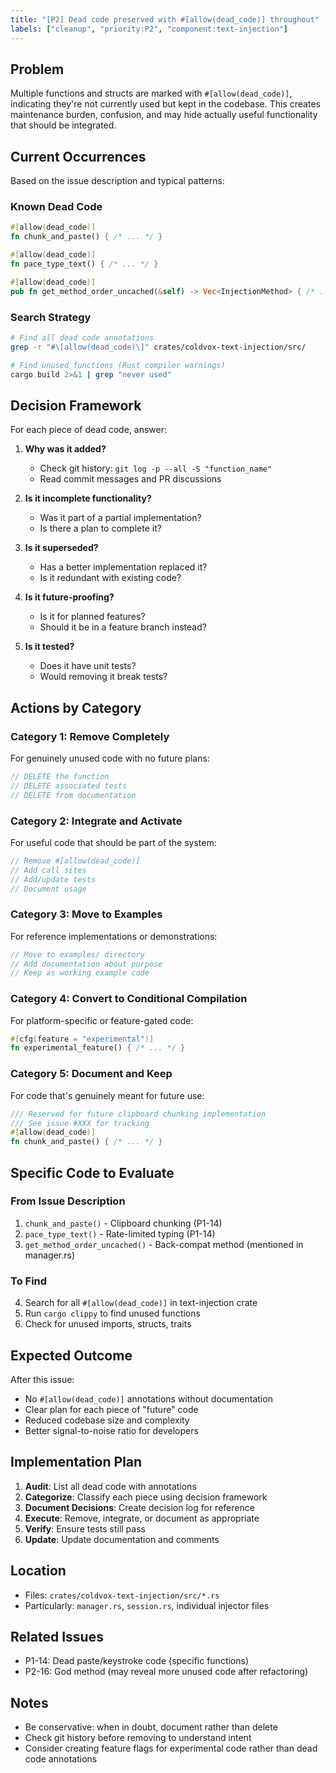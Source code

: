 ```yaml
---
title: "[P2] Dead code preserved with #[allow(dead_code)] throughout"
labels: ["cleanup", "priority:P2", "component:text-injection"]
---
```


## Problem

Multiple functions and structs are marked with `#[allow(dead_code)]`, indicating they're not currently used but kept in the codebase. This creates maintenance burden, confusion, and may hide actually useful functionality that should be integrated.

## Current Occurrences

Based on the issue description and typical patterns:

### Known Dead Code
```rust
#[allow(dead_code)]
fn chunk_and_paste() { /* ... */ }

#[allow(dead_code)]
fn pace_type_text() { /* ... */ }

#[allow(dead_code)]
pub fn get_method_order_uncached(&self) -> Vec<InjectionMethod> { /* ... */ }
```

### Search Strategy
```bash
# Find all dead code annotations
grep -r "#\[allow(dead_code)\]" crates/coldvox-text-injection/src/

# Find unused functions (Rust compiler warnings)
cargo build 2>&1 | grep "never used"
```

## Decision Framework

For each piece of dead code, answer:

1. **Why was it added?**
   - Check git history: `git log -p --all -S "function_name"`
   - Read commit messages and PR discussions

2. **Is it incomplete functionality?**
   - Was it part of a partial implementation?
   - Is there a plan to complete it?

3. **Is it superseded?**
   - Has a better implementation replaced it?
   - Is it redundant with existing code?

4. **Is it future-proofing?**
   - Is it for planned features?
   - Should it be in a feature branch instead?

5. **Is it tested?**
   - Does it have unit tests?
   - Would removing it break tests?

## Actions by Category

### Category 1: Remove Completely
For genuinely unused code with no future plans:
```rust
// DELETE the function
// DELETE associated tests
// DELETE from documentation
```

### Category 2: Integrate and Activate
For useful code that should be part of the system:
```rust
// Remove #[allow(dead_code)]
// Add call sites
// Add/update tests
// Document usage
```

### Category 3: Move to Examples
For reference implementations or demonstrations:
```rust
// Move to examples/ directory
// Add documentation about purpose
// Keep as working example code
```

### Category 4: Convert to Conditional Compilation
For platform-specific or feature-gated code:
```rust
#[cfg(feature = "experimental")]
fn experimental_feature() { /* ... */ }
```

### Category 5: Document and Keep
For code that's genuinely meant for future use:
```rust
/// Reserved for future clipboard chunking implementation
/// See issue #XXX for tracking
#[allow(dead_code)]
fn chunk_and_paste() { /* ... */ }
```

## Specific Code to Evaluate

### From Issue Description
1. `chunk_and_paste()` - Clipboard chunking (P1-14)
2. `pace_type_text()` - Rate-limited typing (P1-14)
3. `get_method_order_uncached()` - Back-compat method (mentioned in manager.rs)

### To Find
4. Search for all `#[allow(dead_code)]` in text-injection crate
5. Run `cargo clippy` to find unused functions
6. Check for unused imports, structs, traits

## Expected Outcome

After this issue:
- No `#[allow(dead_code)]` annotations without documentation
- Clear plan for each piece of "future" code
- Reduced codebase size and complexity
- Better signal-to-noise ratio for developers

## Implementation Plan

1. **Audit**: List all dead code with annotations
2. **Categorize**: Classify each piece using decision framework
3. **Document Decisions**: Create decision log for reference
4. **Execute**: Remove, integrate, or document as appropriate
5. **Verify**: Ensure tests still pass
6. **Update**: Update documentation and comments

## Location

- Files: `crates/coldvox-text-injection/src/*.rs`
- Particularly: `manager.rs`, `session.rs`, individual injector files

## Related Issues

- P1-14: Dead paste/keystroke code (specific functions)
- P2-16: God method (may reveal more unused code after refactoring)

## Notes

- Be conservative: when in doubt, document rather than delete
- Check git history before removing to understand intent
- Consider creating feature flags for experimental code rather than dead code annotations
